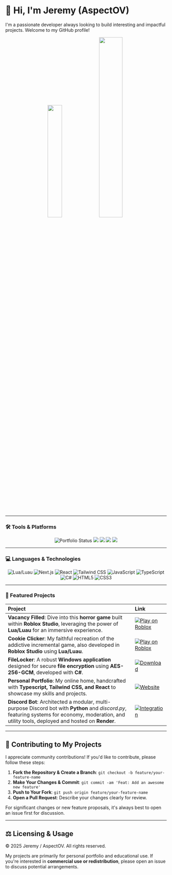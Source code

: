 # 👋 Hi, I'm Jeremy (AspectOV)

I'm a passionate developer always looking to build interesting and impactful projects. Welcome to my GitHub profile!

<p align="center">
  <img src="https://github-readme-stats.vercel.app/api/top-langs/?username=AspectOV&theme=github_dark&hide_border=false&include_all_commits=false&count_private=false&layout=compact" width=30%/>
  <img src="https://github-readme-stats.vercel.app/api/index/?username=AspectOV&theme=github_dark&hide_border=false&include_all_commits=false&count_private=false&layout=compact" width=38%/>
</p>

---

### 🛠️ Tools & Platforms

<p align="center">
  <img src="https://img.shields.io/website?url=https%3A%2F%2Fjeremymhayes.com" alt="Portfolio Status"/>
  <img src="https://custom-icon-badges.demolab.com/badge/Visual%20Studio-5C2D91.svg?&logo=visualstudio&logoColor=white"/>
  <img src="https://img.shields.io/badge/Unity-%23000000.svg?logo=unity&logoColor=white"/>
  <img src="https://img.shields.io/badge/Roblox%20Studio-0075ED.svg?logo=roblox&logoColor=white"/>
  <img src="https://img.shields.io/badge/Render-%23000000.svg?logo=render&logoColor=white"/>
</p>

---

### 💻 Languages & Technologies

<p align="center">
  <img src="https://img.shields.io/badge/-Lua/Luau-blue?style=flat-square&logo=lua&logoColor=white" alt="Lua/Luau"/>
  <img src="https://img.shields.io/badge/-Next.js-black?style=flat-square&logo=next.js&logoColor=white" alt="Next.js"/>
  <img src="https://img.shields.io/badge/-React-61DAFB?style=flat-square&logo=react&logoColor=black" alt="React"/>
  <img src="https://img.shields.io/badge/-TailwindCSS-06B6D4?style=flat-square&logo=tailwindcss&logoColor=white" alt="Tailwind CSS"/>
  <img src="https://img.shields.io/badge/-JavaScript-F7DF1E?style=flat-square&logo=javascript&logoColor=black" alt="JavaScript"/>
  <img src="https://img.shields.io/badge/-TypeScript-3178C6?style=flat-square&logo=typescript&logoColor=white" alt="TypeScript"/>
  <img src="https://img.shields.io/badge/-C%23-239120?style=flat-square&logo=c-sharp&logoColor=white" alt="C#"/>
  <img src="https://img.shields.io/badge/-HTML5-E34F26?style=flat-square&logo=html5&logoColor=white" alt="HTML5"/>
  <img src="https://img.shields.io/badge/-CSS3-1572B6?style=flat-square&logo=css3&logoColor=white" alt="CSS3"/>
</p>

---

### 🚀 Featured Projects

| Project | Link |
| :--- | :--- |
| **Vacancy Filled**: Dive into this **horror game** built within **Roblox Studio**, leveraging the power of **Lua/Luau** for an immersive experience. | [![Play on Roblox](https://img.shields.io/badge/Play%20on%20Roblox-000000?style=for-the-badge&logo=roblox)](https://www.roblox.com/games/18686880348/Vacancy-Filled-Beta-Test) |
| **Cookie Clicker**: My faithful recreation of the addictive incremental game, also developed in **Roblox Studio** using **Lua/Luau**. | [![Play on Roblox](https://img.shields.io/badge/Play%20on%20Roblox-000000?style=for-the-badge&logo=roblox)](https://www.roblox.com/games/75163776608540/Cookie-Clicker) |
| **FileLocker**: A robust **Windows application** designed for secure **file encryption** using **AES-256-GCM**, developed with **C#**. | [![Download](https://img.shields.io/badge/Download-blue?style=for-the-badge)](https://github.com/AspectOV/FileLocker/releases/download/v1.0.1/FileLockerSetup.exe) |
| **Personal Portfolio**: My online home, handcrafted with **Typescript, Tailwind CSS, and React** to showcase my skills and projects. | [![Website](https://img.shields.io/badge/Website-red?style=for-the-badge)](https://jeremymhayes.com) |
| **Discord Bot**: Architected a modular, multi-purpose Discord bot with **Python** and *discord.py*, featuring systems for economy, moderation, and utility tools, deployed and hosted on **Render**. | [![Integration](https://img.shields.io/badge/Integration-7289DA?style=for-the-badge&logo=discord)](https://discord.com/oauth2/authorize?client_id=1330729582122500146) |

---

## 🤝 Contributing to My Projects

I appreciate community contributions! If you'd like to contribute, please follow these steps:

1.  **Fork the Repository & Create a Branch**:
    `git checkout -b feature/your-feature-name`
2.  **Make Your Changes & Commit**:
    `git commit -am 'Feat: Add an awesome new feature'`
3.  **Push to Your Fork**:
    `git push origin feature/your-feature-name`
4.  **Open a Pull Request**: Describe your changes clearly for review.

For significant changes or new feature proposals, it's always best to open an issue first for discussion.

---

## ⚖️ Licensing & Usage

© 2025 Jeremy / AspectOV. All rights reserved.

My projects are primarily for personal portfolio and educational use. If you're interested in **commercial use or redistribution**, please open an issue to discuss potential arrangements.
